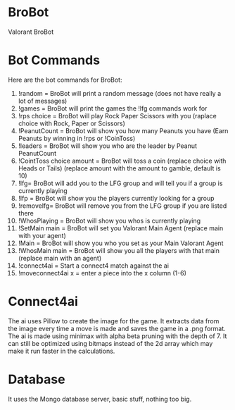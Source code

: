 # BroBot
Valorant BroBot

# Bot Commands
Here are the bot commands for BroBot:
1. !random = BroBot will print a random message (does not have really a lot of messages)
2. !games = BroBot will print the games the !lfg commands work for
3. !rps choice = BroBot will play Rock Paper Scissors with you (raplace choice with Rock, Paper or Scissors)
4. !PeanutCount = BroBot will show you how many Peanuts you have (Earn Peanuts by winning in !rps or !CoinToss)
5. !leaders = BroBot will show you who are the leader by Peanut PeanutCount
6. !CointToss choice amount = BroBot will toss a coin (replace choice with Heads or Tails) (replace amount with the amount to gamble, default is 10)
7. !lfg= BroBot will add you to the LFG group and will tell you if a group is currently playing
8. !lfp = BroBot will show you the players currently looking for a group
9. !removelfg= BroBot will remove you from the LFG group if you are listed there
10. !WhosPlaying = BroBot will show you whos is currently playing
11. !SetMain main = BroBot will set you Valorant Main Agent (replace main with your agent)
12. !Main = BroBot will show you who you set as your Main Valorant Agent
13. !WhosMain main = BroBot will show you all the players with that main (replace main with an agent)
14. !connect4ai = Start a connect4 match against the ai
15. !moveconnect4ai x = enter a piece into the x column (1-6)

# Connect4ai
The ai uses Pillow to create the image for the game. It extracts data from the image every time a move is made and saves the game in a .png format.
The ai is made using minimax with alpha beta pruning with the depth of 7. It can still be optimized using bitmaps instead of the 2d array which may make it run faster in the calculations.

# Database
It uses the Mongo database server, basic stuff, nothing too big.
